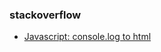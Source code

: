 


### stackoverflow
- [Javascript: console.log to html](https://stackoverflow.com/questions/20256760/javascript-console-log-to-html)